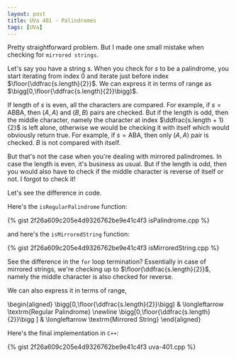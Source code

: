 ```yaml
---
layout: post
title: UVa 401 - Palindromes
tags: [UVa]
---
```


Pretty straightforward problem. But I made one small mistake when checking for ``mirrored strings``.

Let's say you have a string $s$. When you check for $s$ to be a palindrome, you start iterating from index $0$ and iterate just before index $\floor{\ddfrac{s.length}{2}}$. We can express it in terms of range as $\bigg[0,\floor{\ddfrac{s.length}{2}}\bigg)$. 

If length of $s$ is even, all the characters are compared. For example, if $s = \textrm{ABBA}$, then $(A,A)$ and $(B,B)$ pairs are checked. But if the length is odd, then the middle character, namely the character at index $\ddfrac{s.length + 1}{2}$ is left alone, otherwise we would be checking it with itself which would obviously return true. For example, if $s = \textrm{ABA}$, then only $(A,A)$ pair is checked. $B$ is not compared with itself. 

But that's not the case when you're dealing with mirrored palindromes. In case the length is even, it's business as usual. But if the length is odd, then you would also have to check if the middle character is reverse of itself or not. I forgot to check it!

Let's see the difference in code. 

Here's the ``isRegularPalindrome`` function:

{% gist 2f26a609c205e4d9326762be9e41c4f3 isPalindrome.cpp %}

and here's the ``isMirroredString`` function:

{% gist 2f26a609c205e4d9326762be9e41c4f3 isMirroredString.cpp %}

See the difference in the ``for`` loop termination? Essentially in case of mirrored strings, we're checking up to $\floor{\ddfrac{s.length}{2}}$, namely the middle character is also checked for reverse. 

We can also express it in terms of range,

\begin{aligned}
\bigg[0,\floor{\ddfrac{s.length}{2}}\bigg) & \longleftarrow \textrm{Regular Palindrome} \newline
\bigg[0,\floor{\ddfrac{s.length}{2}}\bigg ] & \longleftarrow \textrm{Mirrored String}
\end{aligned}

Here's the final implementation in ``C++``:

{% gist 2f26a609c205e4d9326762be9e41c4f3 uva-401.cpp %}